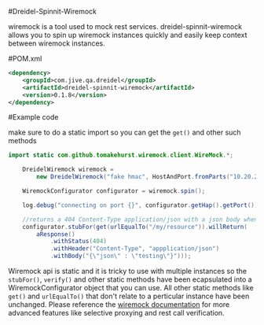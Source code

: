 #Dreidel-Spinnit-Wiremock

wiremock is a tool used to mock rest services.  dreidel-spinnit-wiremock allows you to spin up wiremock instances quickly and easily keep context between wiremock instances.

#POM.xml
```XML
<dependency>
	<groupId>com.jive.qa.dreidel</groupId>
	<artifactId>dreidel-spinnit-wiremock</artifactId>
	<version>0.1.8</version>
</dependency>
```

#Example code

make sure to do a static import so you can get the `get()` and other such methods

```JAVA
import static com.github.tomakehurst.wiremock.client.WireMock.*;
```


```JAVA
	DreidelWiremock wiremock =
        new DreidelWiremock("fake hmac", HostAndPort.fromParts("10.20.26.72", 8020));

    WiremockConfigurator configurator = wiremock.spin();

    log.debug("connecting on port {}", configurator.getHap().getPort());

	//returns a 404 Content-Type application/json with a json body when someone calls a GET at the "/my/resource" url
    configurator.stubFor(get(urlEqualTo("/my/resource")).willReturn(
        aResponse()
            .withStatus(404)
            .withHeader("Content-Type", "appplication/json")
            .withBody("{\"json\" : \"testing\"}")));
```

Wiremock api is static and it is tricky to use with multiple instances so the `stubFor()`, `verify()` and other static methods have been ecapsulated into a WiremockConfigurator object that you can use.  All other static methods like `get()` and `urlEqualTo()` that don't relate to a perticular instance have been unchanged.  Please reference the [wiremock documentation](http://wiremock.org/) for more advanced features like selective proxying and rest call verification.
